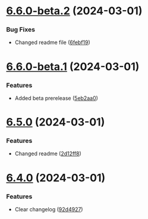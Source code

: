 # [6.6.0-beta.2](https://github.com/triveon/product-sustainability/compare/v6.6.0-beta.1...v6.6.0-beta.2) (2024-03-01)


### Bug Fixes

* Changed readme file ([6febf19](https://github.com/triveon/product-sustainability/commit/6febf1917015930a3baed0c8a789c08c11a2f155))

# [6.6.0-beta.1](https://github.com/triveon/product-sustainability/compare/v6.5.0...v6.6.0-beta.1) (2024-03-01)


### Features

* Added beta prerelease ([5eb2aa0](https://github.com/triveon/product-sustainability/commit/5eb2aa08ae7c235061938bf09384698cd2a2386b))

# [6.5.0](https://github.com/triveon/product-sustainability/compare/v6.4.0...v6.5.0) (2024-03-01)


### Features

* Changed readme ([2d12ff8](https://github.com/triveon/product-sustainability/commit/2d12ff86edced86a005108298b772870151270d6))

# [6.4.0](https://github.com/triveon/product-sustainability/compare/v6.3.1...v6.4.0) (2024-03-01)


### Features

* Clear changelog ([92d4927](https://github.com/triveon/product-sustainability/commit/92d49279ae08fa10143f1ef0faab10bd3785e9fc))
